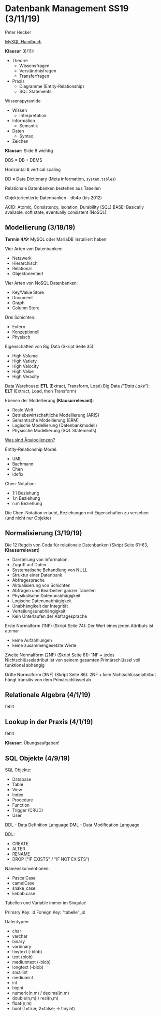 
# Datenbank Management SS19 (3/11/19)
Peter Hecker

[MySQL Handbuch](https://dev.mysql.com/doc/refman/8.0/en/)

**Klausur** (6/11):
- Theorie
	- Wissensfragen
	- Verständnisfragen
	- Transferfragen
- Praxis
	- Diagramme (Entity-Relationship)
	- SQL Statements

Wissenspyramide
- Wissen
	- Interpretation
- Information
	- Semantik
- Daten
	- Syntax
- Zeichen

**Klausur:** Slide 8 wichtig

DBS = DB + DBMS

Horizontal & vertical scaling

DD = Data Dictionary (Meta information, `system.tables`)

Relationale Datenbanken bestehen aus Tabellen 

Objektorientierte Datenbanken - db4o (bis 2012)

ACID: Atomic, Consistency, Isolation, Durability (SQL)
BASE: Basically available, soft state, eventually consistent (NoSQL)

## Modellierung (3/18/19)

**Termin 4/9:** MySQL oder MariaDB installiert haben

Vier Arten von Datenbanken:
- Netzwerk
- Hierarchisch
- Relational
- Objektorientiert

Vier Arten von NoSQL Datenbanken:
- Key/Value Store
- Document
- Graph
- Column Store

Drei Schichten:
- Extern
- Konzeptionell
- Physisch

Eigenschaften von Big Data (Skript Seite 35):
- High Volume
- High Variety
- High Velocity
- High Value
- High Veracity

Data Warehouse: **ETL** (Extract, Transform, Load)
Big Data *("Data Lake")*: **ELT** (Extract, Load, then Transform)

Ebenen der Modellierung **(Klausurrelevant)**:
- Reale Welt
- Betriebswirtschaftliche Modellierung (ARIS)
- Semantische Modellierung (ERM)
- Logische Modellierung (Datenbankmodell)
- Physische Modellierung (SQL Statements)

[Was sind Äquipollenzen?](https://www.repetico.de/card-77599370)

Entity-Relationship Model:
- UML
- Bachmann
- Chen
- Idefix

Chen-Notation:
- 1:1 Beziehung
- 1:n Beziehung
- n:m Beziehung

Die Chen-Notation erlaubt, Beziehungen mit Eigenschaften zu versehen (und nicht nur Objekte)

## Normalisierung (3/19/19)

Die 12 Regeln von Coda für relationale Datenbanken (Skript Seite 61-63, **Klausurrelevant)**
- Darstellung von Information
- Zugriff auf Daten
- Systematische Behandlung von NULL
- Struktur einer Datenbank
- Abfragesprache
- Aktualisierung von Schichten
- Abfragen und Bearbeiten ganzer Tabellen
- Physikalische Datenunabhägigkeit
- Logische Datenunabhägigkeit
- Unabhängikeit der Integrität
- Verteilungsunabhängigkeit
- Kein Unterlaufen der Abfragesprache

Erste Normalform (1NF) (Skript Seite 74):
Der Wert eines jeden Attributs ist atomar
- keine Aufzählungen
- keine zusammengesetzte Werte

Zweite Normalform (2NF) (Skript Seite 81):
1NF +  jedes Nichtschlüsselattribut ist von seinem gesamten Primärschlüssel voll funktional abhängig

Dritte Normalform (3NF) (Skript Seite 86):
2NF + kein Nichtschlüsselattribut hängt transitiv von dem Primärschlüssel ab

## Relationale Algebra (4/1/19)
fehlt

## Lookup in der Praxis (4/1/19)
fehlt

**Klausur:** Übungsaufgaben!

## SQL Objekte (4/9/19)

SQL Objekte:
- Database
- Table
- View
- Index
- Procedure
- Function
- Trigger (CRUD)
- User

DDL - Data Definition Language
DML - Data Modification Language

DDL:
- CREATE
- ALTER
- RENAME
- DROP
("IF EXISTS" / "IF NOT EXISTS")

Namenskonventionen:
- PascalCase
- camelCase
- snake_case
- kebab.case

Tabellen und Variable immer im Singular!

Primary Key: id
Foreign Key: "tabelle"\_id

Datentypen:
- char
- varchar
- binary
- varbinary
- tinytext (-blob)
- text (blob)
- mediumtext (-blob)
- longtext (-blob)
- smallint
- mediumint
- int
- bigint
- numeric(n,m) / decimal(n,m)
- double(n,m) / real(n,m)
- float(n,m)
- bool (1=true; 2=false; -> tinyint)



<!--stackedit_data:
eyJoaXN0b3J5IjpbLTE2OTM5NjczMDQsMTg3NTk0MDY2NCwtMj
ExMjc4ODM2MiwyMDYwMjkxODM5LC0xMTQ0MjUyNTU0LDY4ODIz
OTUzOCw3MzA5OTgxMTZdfQ==
-->